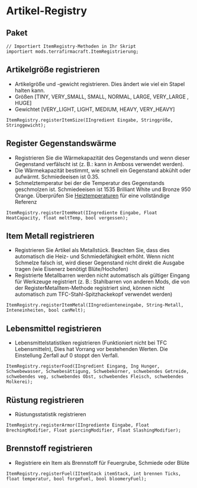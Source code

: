 # Artikel-Registry

## Paket
```zenscript
// Importiert ItemRegistry-Methoden in Ihr Skript
importiert mods.terrafirmacraft.ItemRegistrierung;
```

## Artikelgröße registrieren
- Artikelgröße und -gewicht registrieren. Dies ändert wie viel ein Stapel halten kann.
- Größen [TINY, VERY_SMALL, SMALL, NORMAL, LARGE, VERY_LARGE , HUGE]
- Gewichtet [VERY_LIGHT, LIGHT, MEDIUM, HEAVY, VERY_HEAVY]
```zenscript
ItemRegistry.registerItemSize(IIngredient Eingabe, Stringgröße, Stringgewicht);
```

## Register Gegenstandswärme
- Registrieren Sie die Wärmekapazität des Gegenstands und wenn dieser Gegenstand verfälscht ist (z. B.: kann in Amboss verwendet werden).
- Die Wärmekapazität bestimmt, wie schnell ein Gegenstand abkühlt oder aufwärmt. Schmiedeeisen ist 0.35.
- Schmelztemperatur bei der die Temperatur des Gegenstands geschmolzen ist. Schmiedeeisen ist 1535 Brilliant White und Bronze 950 Orange. Überprüfen Sie [Heiztemperaturen](/Mods/Terrafirmacraft/HeatingTemperatures) für eine vollständige Referenz
```zenscript
ItemRegistry.registerItemHeat(IIngrediente Eingabe, Float HeatCapacity, float meltTemp, bool vergessen);
```

## Item Metall registrieren
- Registrieren Sie Artikel als Metallstück. Beachten Sie, dass dies automatisch die Heiz- und Schmiedefähigkeit erhöht. Wenn nicht Schmelze falsch ist, wird dieser Gegenstand nicht direkt die Ausgabe tragen (wie Eisenerz benötigt Blüte/Hochofen)
- Registrierte Metallbarren werden nicht automatisch als gültiger Eingang für Werkzeuge registriert (z. B.: Stahlbarren von anderen Mods, die von der RegisterMetalItem-Methode registriert sind, können nicht automatisch zum TFC-Stahl-Spitzhackekopf verwendet werden)
```zenscript
ItemRegistry.registerItemMetal(IIngredienteneingabe, String-Metall, Inteneinheiten, bool canMelt);
```

## Lebensmittel registrieren
- Lebensmittelstatistiken registrieren (Funktioniert nicht bei TFC Lebensmitteln), Dies hat Vorrang vor bestehenden Werten. Die Einstellung Zerfall auf 0 stoppt den Verfall.
```zenscript
ItemRegistry.registerFood(IIngredient Eingang, Ing Hunger, Schwebewasser, Schwebesättigung, Schwebekörner, schwebendes Getreide, schwebendes veg, schwebendes Obst, schwebendes Fleisch, schwebendes Molkerei);
```

## Rüstung registrieren
- Rüstungsstatistik registrieren
```zenscript
ItemRegistry.registerArmor(IIngrediente Eingabe, Float BrechingModifier, Float piercingModifier, Float SlashingModifier);
```

## Brennstoff registrieren
- Registriere ein Item als Brennstoff für Feuergrube, Schmiede oder Blüte
```zenscript
ItemRegistry.registerFuel(IItemStack itemStack, int brennen Ticks, float temperatur, bool forgeFuel, bool bloomeryFuel);
```
